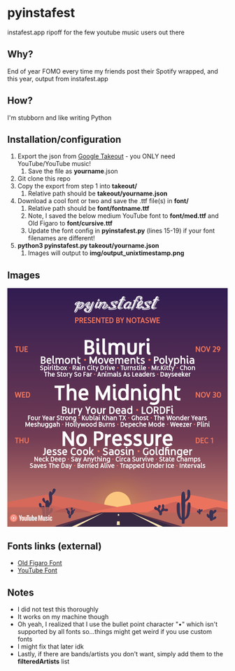 # pyinstafest
instafest.app ripoff for the few youtube music users out there

## Why?

End of year FOMO every time my friends post their Spotify wrapped, and this year, output from instafest.app

## How?

I'm stubborn and like writing Python

## Installation/configuration

1. Export the json from [Google Takeout](https://takeout.google.com) - you ONLY need YouTube/YouTube music!
    1. Save the file as __yourname__.json
2. Git clone this repo
3. Copy the export from step 1 into __takeout/__
    1. Relative path should be __takeout/yourname.json__ 
4. Download a cool font or two and save the .ttf file(s) in __font/__
    1. Relative path should be __font/fontname.ttf__
    2. Note, I saved the below medium YouTube font to __font/med.ttf__ and Old Figaro to __font/cursive.ttf__
    2. Update the font config in __pyinstafest.py__ (lines 15-19) if your font filenames are different!
5. __python3 pyinstafest.py takeout/yourname.json__
    1. Images will output to **img/output_unixtimestamp.png**

## Images

![Demo output](/img/sample.png "This is a sample output file")

## Fonts links (external)

* [Old Figaro Font](https://www.dafont.com/old-figaro-cursive.font)
* [YouTube Font](https://www.dafontfree.io/youtube-logo-font/)


## Notes

* I did not test this thoroughly
* It works on my machine though
* Oh yeah, I realized that I use the bullet point character "•" which isn't supported by all fonts so...things might get weird if you use custom fonts
* I might fix that later idk
* Lastly, if there are bands/artists you don't want, simply add them to the __filteredArtists__ list

